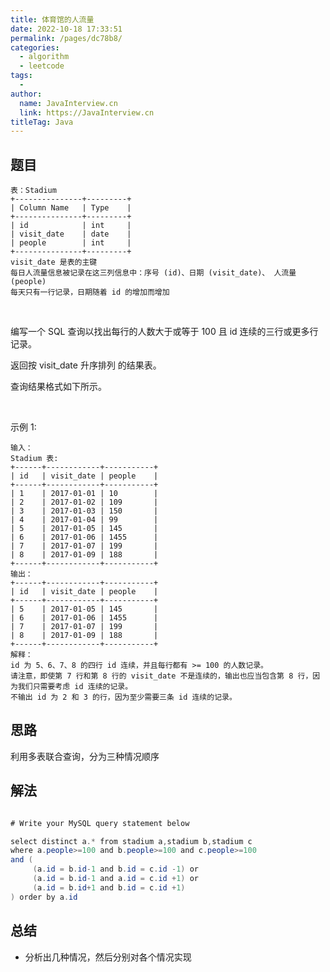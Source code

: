 ```yaml
---
title: 体育馆的人流量
date: 2022-10-18 17:33:51
permalink: /pages/dc78b8/
categories:
  - algorithm
  - leetcode
tags:
  - 
author: 
  name: JavaInterview.cn
  link: https://JavaInterview.cn
titleTag: Java
---
```



## 题目

    表：Stadium
    +---------------+---------+
    | Column Name   | Type    |
    +---------------+---------+
    | id            | int     |
    | visit_date    | date    |
    | people        | int     |
    +---------------+---------+
    visit_date 是表的主键
    每日人流量信息被记录在这三列信息中：序号 (id)、日期 (visit_date)、 人流量 (people)
    每天只有一行记录，日期随着 id 的增加而增加
 

编写一个 SQL 查询以找出每行的人数大于或等于 100 且 id 连续的三行或更多行记录。

返回按 visit_date 升序排列 的结果表。

查询结果格式如下所示。

 

示例 1:

    输入：
    Stadium 表:
    +------+------------+-----------+
    | id   | visit_date | people    |
    +------+------------+-----------+
    | 1    | 2017-01-01 | 10        |
    | 2    | 2017-01-02 | 109       |
    | 3    | 2017-01-03 | 150       |
    | 4    | 2017-01-04 | 99        |
    | 5    | 2017-01-05 | 145       |
    | 6    | 2017-01-06 | 1455      |
    | 7    | 2017-01-07 | 199       |
    | 8    | 2017-01-09 | 188       |
    +------+------------+-----------+
    输出：
    +------+------------+-----------+
    | id   | visit_date | people    |
    +------+------------+-----------+
    | 5    | 2017-01-05 | 145       |
    | 6    | 2017-01-06 | 1455      |
    | 7    | 2017-01-07 | 199       |
    | 8    | 2017-01-09 | 188       |
    +------+------------+-----------+
    解释：
    id 为 5、6、7、8 的四行 id 连续，并且每行都有 >= 100 的人数记录。
    请注意，即使第 7 行和第 8 行的 visit_date 不是连续的，输出也应当包含第 8 行，因为我们只需要考虑 id 连续的记录。
    不输出 id 为 2 和 3 的行，因为至少需要三条 id 连续的记录。


## 思路

利用多表联合查询，分为三种情况顺序


## 解法
```java

# Write your MySQL query statement below

select distinct a.* from stadium a,stadium b,stadium c
where a.people>=100 and b.people>=100 and c.people>=100
and (
     (a.id = b.id-1 and b.id = c.id -1) or
     (a.id = b.id-1 and a.id = c.id +1) or
     (a.id = b.id+1 and b.id = c.id +1)
) order by a.id
```

## 总结

- 分析出几种情况，然后分别对各个情况实现 
